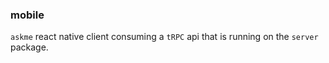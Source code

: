 ### mobile

`askme` react native client consuming a `tRPC` api that is running on the `server` package.
